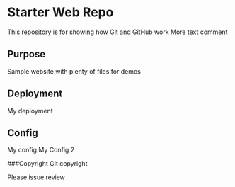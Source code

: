 # Starter Web Repo

This repository is for showing how Git and GitHub work
More text comment
## Purpose

Sample website with plenty of files for demos

## Deployment
My deployment
## Config
My config
My Config 2

###Copyright
Git copyright

Please issue review